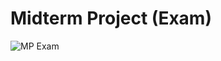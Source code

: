 # **Midterm Project (Exam)**

![MP Exam](https://github.com/user-attachments/assets/99107ff4-66bf-4fc7-a322-a16aeb293640)
